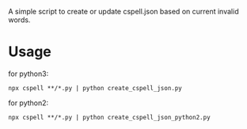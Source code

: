 A simple script to create or update cspell.json based on current invalid words.

Usage
===============================
for python3:
```
npx cspell **/*.py | python create_cspell_json.py
```

for python2:
```
npx cspell **/*.py | python create_cspell_json_python2.py
```
